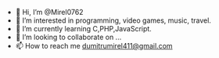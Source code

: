 - 👋 Hi, I’m @Mirel0762
- 👀 I’m interested in programming, video games, music, travel.
- 🌱 I’m currently learning C,PHP,JavaScript.
- 💞️ I’m looking to collaborate on ...
- 📫 How to reach me dumitrumirel411@gmail.com

<!---
Mirel0762/Mirel0762 is a ✨ special ✨ repository because its `README.md` (this file) appears on your GitHub profile.
You can click the Preview link to take a look at your changes.
--->
